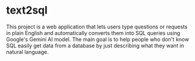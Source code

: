 # text2sql
This project is a web application that lets users type questions or requests in plain English and automatically converts them into SQL queries using Google's Gemini AI model. The main goal is to help people who don't know SQL easily get data from a database by just describing what they want in natural language.
